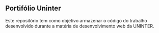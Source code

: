 
## Portifólio Uninter

Este repositório tem como objetivo armazenar o código do trabalho desenvolvido durante a matéria de desenvolvimento web da UNINTER.